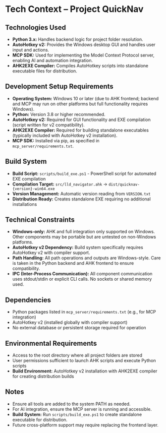 # Tech Context – Project QuickNav

## Technologies Used

- **Python 3.x:** Handles backend logic for project folder resolution.
- **AutoHotkey v2:** Provides the Windows desktop GUI and handles user input and actions.
- **MCP SDK:** Used for implementing the Model Context Protocol server, enabling AI and automation integration.
- **AHK2EXE Compiler:** Compiles AutoHotkey scripts into standalone executable files for distribution.

## Development Setup Requirements

- **Operating System:** Windows 10 or later (due to AHK frontend; backend and MCP may run on other platforms but full functionality requires Windows).
- **Python:** Version 3.8 or higher recommended.
- **AutoHotkey v2:** Required for GUI functionality and EXE compilation (script written for v2 compatibility).
- **AHK2EXE Compiler:** Required for building standalone executables (typically included with AutoHotkey v2 installation).
- **MCP SDK:** Installed via pip, as specified in `mcp_server/requirements.txt`.

## Build System

- **Build Script:** `scripts/build_exe.ps1` - PowerShell script for automated EXE compilation
- **Compilation Target:** `src/lld_navigator.ahk` → `dist/quicknav-{version}-win64.exe`
- **Version Management:** Automatic version reading from `VERSION.txt`
- **Distribution Ready:** Creates standalone EXE requiring no additional installations

## Technical Constraints

- **Windows-only:** AHK and full integration only supported on Windows. Other components may be portable but are untested on non-Windows platforms.
- **AutoHotkey v2 Dependency:** Build system specifically requires AutoHotkey v2 with compiler support.
- **Path Handling:** All path operations and outputs are Windows-style. Care is taken in the Python backend and AHK frontend to ensure compatibility.
- **IPC (Inter-Process Communication):** All component communication uses stdout/stdin or explicit CLI calls. No sockets or shared memory used.

## Dependencies

- Python packages listed in `mcp_server/requirements.txt` (e.g., for MCP integration)
- AutoHotkey v2 (installed globally with compiler support)
- No external database or persistent storage required for operation

## Environmental Requirements

- Access to the root directory where all project folders are stored
- User permissions sufficient to launch AHK scripts and execute Python scripts
- **Build Environment:** AutoHotkey v2 installation with AHK2EXE compiler for creating distribution builds

## Notes

- Ensure all tools are added to the system PATH as needed.
- For AI integration, ensure the MCP server is running and accessible.
- **Build System:** Run `scripts/build_exe.ps1` to create standalone executable for distribution.
- Future cross-platform support may require replacing the frontend layer.